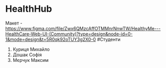 # HealthHub
Макет - https://www.figma.com/file/Zwx6QMzcAffOTMMnrNnwTW/HealthyMe---HealthCare-Web-UI-(Community)?type=design&node-id=0-1&mode=design&t=5R0qk92oTUY3g2X0-0
#Студенти
1. Куриця Михайло
2. Дошак Софія
3. Мєрчук Максим
